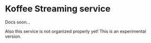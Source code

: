 # Koffee Streaming service

Docs soon...

Also this service is not organized properly yet! This is an experimental version.
